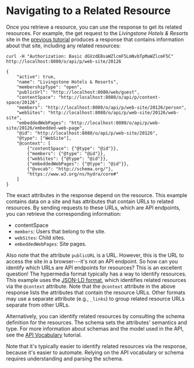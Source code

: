# Navigating to a Related Resource [](id=navigating-to-a-related-resource)

Once you retrieve a resource, you can use the response to get its related 
resources. For example, the get request to the *Livingstone Hotels & Resorts* 
site in the 
[previous tutorial](liferay.com) 
produces a response that contains information about that site, including any 
related resources: 

    curl -H "Authorization: Basic dGVzdEBsaWZlcmF5LmNvbTpMaWZlcmF5C" http://localhost:8080/o/api/p/web-site/20126

    {
        "active": true,
        "name": "Livingstone Hotels & Resorts",
        "membershipType": "open",
        "publicUrl": "http://localhost:8080/web/guest",
        "contentSpace": "http://localhost:8080/o/api/p/content-space/20126",
        "members": "http://localhost:8080/o/api/p/web-site/20126/person",
        "webSites": "http://localhost:8080/o/api/p/web-site/20126/web-site",
        "embeddedWebPages": "http://localhost:8080/o/api/p/web-site/20126/embedded-web-page",
        "@id": "http://localhost:8080/o/api/p/web-site/20126",
        "@type": ["WebSite"],
        "@context": [
            {"contentSpace": {"@type": "@id"}},
            {"members": {"@type": "@id"}},
            {"webSites": {"@type": "@id"}},
            {"embeddedWebPages": {"@type": "@id"}},
            {"@vocab": "http://schema.org/"},
            "https://www.w3.org/ns/hydra/core#"
        ]
    }

The exact attributes in the response depend on the resource. This example 
contains data on a site and has attributes that contain URLs to related 
resources. By sending requests to these URLs, which are API endpoints, you can 
retrieve the corresponding information: 

-   contentSpace
-   `members`: Users that belong to the site. 
-   `webSites`: Child sites. 
-   `embeddedWebPages`: Site pages. 

Also note that the attribute `publicURL` is a URL. However, this is the URL to 
access the site in a browser---it's not an API endpoint. So how can you identify 
which URLs are API endpoints for resources? This is an excellent question! The 
hypermedia format typically has a way to identify resources. This example uses 
the 
[JSON-LD format](https://json-ld.org/), 
which identifies related resources via the `@context` attribute. Note that the 
`@context` attribute in the above response lists the attributes that contain the 
resource URLs. Other formats may use a separate attribute (e.g., `_links`) to 
group related resource URLs separate from other URLs. 

Alternatively, you can identify related resources by consulting the schema 
definition for the resources. The schema sets the attributes' semantics and 
type. For more information about schemas and the model used in the API, see the 
[API Vocabulary](liferay.com) 
tutorial.

Note that it's typically easier to identify related resources via the response, 
because it's easier to automate. Relying on the API vocabulary or schema 
requires understanding and parsing the schema. 
